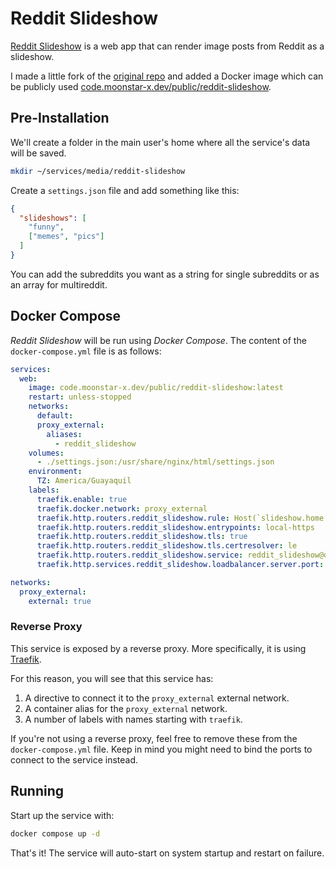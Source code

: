 # Reddit Slideshow

[Reddit Slideshow](https://redditslideshow.com/) is a web app that can render image posts from Reddit as a slideshow.

I made a little fork of the [original repo](https://github.com/ismaelpadilla/reddit-slideshow) and added a Docker image which can be publicly used [code.moonstar-x.dev/public/reddit-slideshow](https://code.moonstar-x.dev/public/-/packages/container/reddit-slideshow/latest).

## Pre-Installation

We'll create a folder in the main user's home where all the service's data will be saved.

```bash
mkdir ~/services/media/reddit-slideshow
```

Create a `settings.json` file and add something like this:

```json
{
  "slideshows": [
    "funny",
    ["memes", "pics"]
  ]
}
```

You can add the subreddits you want as a string for single subreddits or as an array for multireddit.

## Docker Compose

*Reddit Slideshow* will be run using *Docker Compose*. The content of the `docker-compose.yml` file is as follows:

```yaml
services:
  web:
    image: code.moonstar-x.dev/public/reddit-slideshow:latest
    restart: unless-stopped
    networks:
      default:
      proxy_external:
        aliases:
          - reddit_slideshow
    volumes:
      - ./settings.json:/usr/share/nginx/html/settings.json
    environment:
      TZ: America/Guayaquil
    labels:
      traefik.enable: true
      traefik.docker.network: proxy_external
      traefik.http.routers.reddit_slideshow.rule: Host(`slideshow.home.example.com`, `slideshow.vpn.example.com`)
      traefik.http.routers.reddit_slideshow.entrypoints: local-https
      traefik.http.routers.reddit_slideshow.tls: true
      traefik.http.routers.reddit_slideshow.tls.certresolver: le
      traefik.http.routers.reddit_slideshow.service: reddit_slideshow@docker
      traefik.http.services.reddit_slideshow.loadbalancer.server.port: 8080

networks:
  proxy_external:
    external: true
```

### Reverse Proxy

This service is exposed by a reverse proxy. More specifically, it is using [Traefik](../networking/traefik.md).

For this reason, you will see that this service has:

1. A directive to connect it to the `proxy_external` external network.
2. A container alias for the `proxy_external` network.
3. A number of labels with names starting with `traefik`.

If you're not using a reverse proxy, feel free to remove these from the `docker-compose.yml` file.
Keep in mind you might need to bind the ports to connect to the service instead.

## Running

Start up the service with:

```bash
docker compose up -d
```

That's it! The service will auto-start on system startup and restart on failure.
